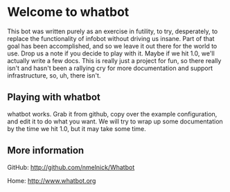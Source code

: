 Welcome to whatbot
==================

This bot was written purely as an exercise in futility, to try, desperately, to replace the functionality of infobot without driving us insane. Part of that goal has been accomplished, and so we leave it out there for the world to use. Drop us a note if you decide to play with it. Maybe if we hit 1.0, we'll actually write a few docs. This is really just a project for fun, so there really isn't and hasn't been a rallying cry for more documentation and support infrastructure, so, uh, there isn't.

Playing with whatbot
--------------------

whatbot works. Grab it from github, copy over the example configuration, and edit it to do what you want. We will try to wrap up some documentation by the time we hit 1.0, but it may take some time.

More information
----------------

GitHub: http://github.com/nmelnick/Whatbot

Home: http://www.whatbot.org
